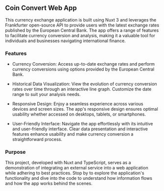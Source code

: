 ## Coin Convert Web App

This currency exchange application is built using Nuxt 3 and leverages the Frankfurter open-source API to provide users with the latest exchange rates published by the European Central Bank. The app offers a range of features to facilitate currency conversion and analysis, making it a valuable tool for individuals and businesses navigating international finance.

### Features

- Currency Conversion: Access up-to-date exchange rates and perform currency conversions using options provided by the European Central Bank.

- Historical Data Visualization: View the evolution of currency conversion rates over time through an interactive line graph. Customize the date range to suit your analysis needs.

- Responsive Design: Enjoy a seamless experience across various devices and screen sizes. The app's responsive design ensures optimal usability whether accessed on desktops, tablets, or smartphones.

- User-Friendly Interface: Navigate the app effortlessly with its intuitive and user-friendly interface. Clear data presentation and interactive features enhance usability and make currency conversion a straightforward process.

### Purpose

This project, developed with Nuxt and TypeScript, serves as a demonstration of integrating an external service into a web application while adhering to best practices. Stop by to explore the application's functionality and dive into the code to understand how information flows and how the app works behind the scenes.
